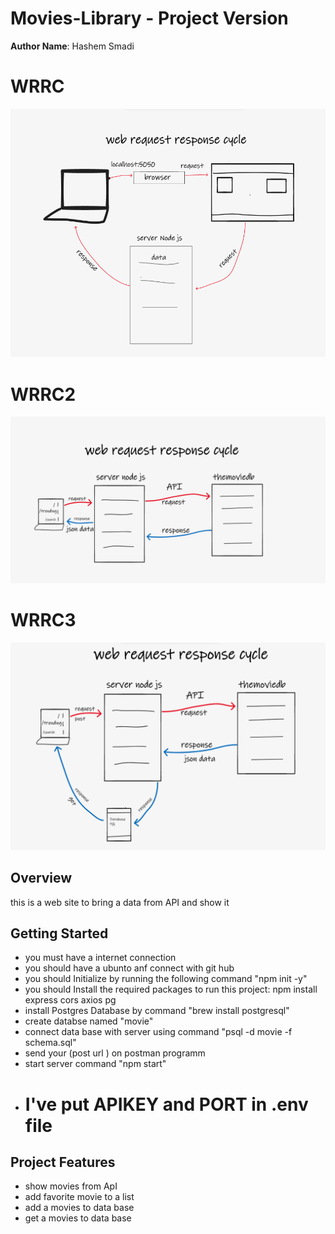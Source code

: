 # Movies-Library  - Project Version

**Author Name**: Hashem Smadi

# WRRC
![WRRC](/wrrc__.png)
# WRRC2
![WRRC2](/wrrcapi.png)
# WRRC3
![WRRC3](/wrrcsql.png)

## Overview
this is a web site to bring a data from API and show it  
## Getting Started
* you must have a internet connection
* you should have a ubunto anf connect with git hub 
* you should Initialize by running the following command "npm init -y"
* you should Install the required packages to run  this project: npm install express cors axios pg
* install Postgres Database by command "brew install postgresql"
* create databse named "movie"
* connect data base with server using command  "psql -d movie -f schema.sql"
* send your (post url ) on postman programm
* start server command "npm start"
* # I've put APIKEY and PORT in .env file 

## Project Features
- show movies from ApI
- add favorite movie to a list 
- add a movies to data base 
- get a movies to data base 

